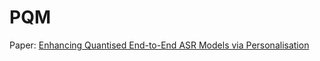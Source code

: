 # PQM
Paper: [Enhancing Quantised End-to-End ASR Models via Personalisation](https://arxiv.org/abs/2309.09136)
